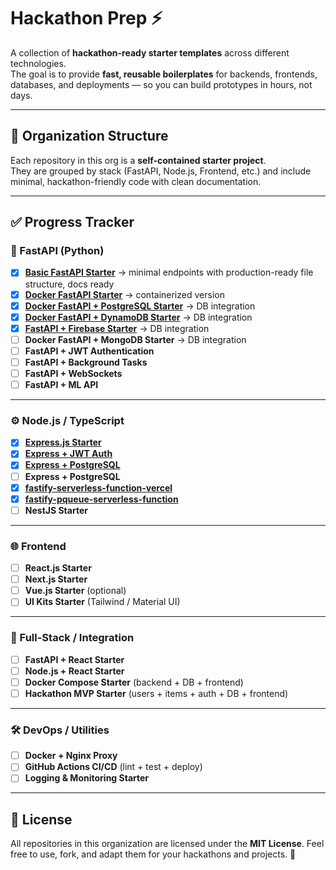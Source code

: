 # Hackathon Prep ⚡

A collection of **hackathon-ready starter templates** across different technologies.  
The goal is to provide **fast, reusable boilerplates** for backends, frontends, databases, and deployments — so you can build prototypes in hours, not days.  

---

## 📂 Organization Structure

Each repository in this org is a **self-contained starter project**.  
They are grouped by stack (FastAPI, Node.js, Frontend, etc.) and include minimal, hackathon-friendly code with clean documentation.  

---

## ✅ Progress Tracker

### 🐍 FastAPI (Python)
- [x] [**Basic FastAPI Starter**](https://github.com/hackathom-prep/Basic-FastAPI-Starter) → minimal endpoints with production-ready file structure, docs ready  
- [x] [**Docker FastAPI Starter**](https://github.com/hackathom-prep/docker-fastapi-starter) → containerized version  
- [x] [**Docker FastAPI + PostgreSQL Starter**](https://github.com/hackathom-prep/docker-fastapi-postgres) → DB integration
- [x] [**Docker FastAPI + DynamoDB Starter**](https://github.com/hackathom-prep/fastapi-dynamo-docker) → DB integration
- [x] [**FastAPI + Firebase Starter**](https://github.com/hackathom-prep/fastapi-firebase-template) → DB integration
- [ ] **Docker FastAPI + MongoDB Starter** → DB integration
- [ ] **FastAPI + JWT Authentication**  
- [ ] **FastAPI + Background Tasks**  
- [ ] **FastAPI + WebSockets**  
- [ ] **FastAPI + ML API**  

---

### ⚙️ Node.js / TypeScript
- [x] [**Express.js Starter**](https://github.com/hackathom-prep/express-demo-server)  
- [x] [**Express + JWT Auth**](https://github.com/hackathom-prep/expressBookReviews)
- [x] [**Express + PostgreSQL**](https://github.com/hackathom-prep/express-mongodb-task-manager-template)
- [ ] **Express + PostgreSQL**
- [x] [**fastify-serverless-function-vercel**](https://github.com/hackathom-prep/fastify-serverless-function)
- [x] [**fastify-pqueue-serverless-function**](https://github.com/hackathom-prep/fastify-pqueue-serverless-function)
- [ ] **NestJS Starter**  

---

### 🌐 Frontend
- [ ] **React.js Starter**  
- [ ] **Next.js Starter**  
- [ ] **Vue.js Starter** (optional)  
- [ ] **UI Kits Starter** (Tailwind / Material UI)  

---

### 🧩 Full-Stack / Integration
- [ ] **FastAPI + React Starter**  
- [ ] **Node.js + React Starter**  
- [ ] **Docker Compose Starter** (backend + DB + frontend)  
- [ ] **Hackathon MVP Starter** (users + items + auth + DB + frontend)  

---

### 🛠️ DevOps / Utilities
- [ ] **Docker + Nginx Proxy**  
- [ ] **GitHub Actions CI/CD** (lint + test + deploy)  
- [ ] **Logging & Monitoring Starter**  

---

## 📄 License

All repositories in this organization are licensed under the **MIT License**.
Feel free to use, fork, and adapt them for your hackathons and projects. 🚀

